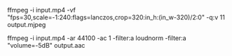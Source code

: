 ffmpeg -i input.mp4 -vf "fps=30,scale=-1:240:flags=lanczos,crop=320:in_h:(in_w-320)/2:0" -q:v 11 output.mjpeg

ffmpeg -i input.mp4 -ar 44100 -ac 1 -filter:a loudnorm -filter:a "volume=-5dB" output.aac
